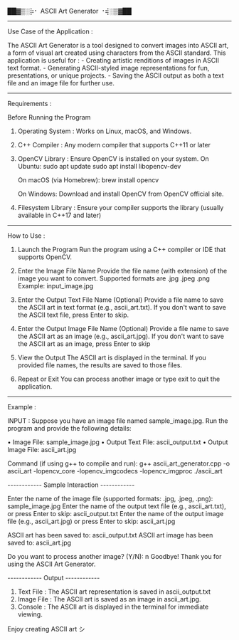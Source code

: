 
██▓▒­░⡷⠂  ASCII Art Generator ⠐⢾░▒▓██


------------------------------------------------------------------------------------------------------

Use Case of the Application :

The ASCII Art Generator is a tool designed to convert images into ASCII art, a form of visual art created using characters from the ASCII standard. This application is useful for :
    - Creating artistic renditions of images in ASCII text format.
    - Generating ASCII-styled image representations for fun, presentations, or unique projects.
    - Saving the ASCII output as both a text file and an image file for further use.

------------------------------------------------------------------------------------------------------

Requirements : 

Before Running the Program
1. Operating System : Works on Linux, macOS, and Windows.
2. C++ Compiler : Any modern compiler that supports C++11 or later

3. OpenCV Library : Ensure OpenCV is installed on your system.
    On Ubuntu:   sudo apt update
                    sudo apt install libopencv-dev

    On macOS (via Homebrew):    brew install opencv

    On Windows: Download and install OpenCV from OpenCV official site.

4. Filesystem Library : Ensure your compiler supports the <filesystem> library (usually available in C++17 and later)
----------------------------------------------------------------------------------------------------------------------

How to Use : 
1. Launch the Program
   Run the program using a C++ compiler or IDE that supports OpenCV.

2. Enter the Image File Name
   Provide the file name (with extension) of the image you want to convert. Supported formats are .jpg .jpeg .png
   Example: input_image.jpg

3. Enter the Output Text File Name (Optional)
   Provide a file name to save the ASCII art in text format (e.g., ascii_art.txt). If you don't want to save the ASCII text file, press Enter to skip.

4. Enter the Output Image File Name (Optional)
   Provide a file name to save the ASCII art as an image (e.g., ascii_art.jpg). If you don't want to save the ASCII art as an image, press Enter to skip

5. View the Output
   The ASCII art is displayed in the terminal. If you provided file names, the results are saved to those files.

6. Repeat or Exit
   You can process another image or type exit to quit the application.
--------------------------------------------------------------------------------------------------------

Example : 

INPUT : 
Suppose you have an image file named sample_image.jpg.
Run the program and provide the following details:

• Image File:        sample_image.jpg
• Output Text File:  ascii_output.txt
• Output Image File: ascii_art.jpg

Command (if using g++ to compile and run): 
g++ ascii_art_generator.cpp -o ascii_art -lopencv_core -lopencv_imgcodecs -lopencv_imgproc
./ascii_art

------------ Sample Interaction ------------

Enter the name of the image file (supported formats: .jpg, .jpeg, .png): sample_image.jpg
Enter the name of the output text file (e.g., ascii_art.txt), or press Enter to skip: ascii_output.txt
Enter the name of the output image file (e.g., ascii_art.jpg) or press Enter to skip: ascii_art.jpg

ASCII art has been saved to: ascii_output.txt
ASCII art image has been saved to: ascii_art.jpg

Do you want to process another image? (Y/N): n
Goodbye! Thank you for using the ASCII Art Generator.

------------ Output ------------

1. Text File : The ASCII art representation is saved in ascii_output.txt
2. Image File : The ASCII art is saved as an image in ascii_art.jpg.
3. Console : The ASCII art is displayed in the terminal for immediate viewing.

Enjoy creating ASCII art シ
